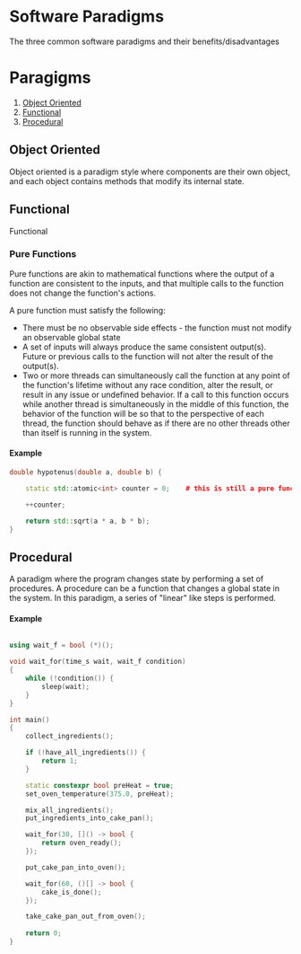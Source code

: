 # Software Paradigms
The three common software paradigms and their benefits/disadvantages

# Paragigms
1. [Object Oriented](#object-oriented)
1. [Functional](#functional)
1. [Procedural](#procedural)

## Object Oriented
Object oriented is a paradigm style where components are their own object, and each object contains methods that modify its internal state.

## Functional
Functional 

### Pure Functions
Pure functions are akin to mathematical functions where the output of a function are consistent to the inputs, and that multiple calls to the function does not change the function's actions.

A pure function must satisfy the following:
- There must be no observable side effects - the function must not modify an observable global state
- A set of inputs will always produce the same consistent output(s). Future or previous calls to the function will not alter the result of the output(s). 
- Two or more threads can simultaneously call the function at any point of the function's lifetime without any race condition, alter the result, or result in any issue or undefined behavior. If a call to this function occurs while another thread is simultaneously in the middle of this function, the behavior of the function will be so that to the perspective of each thread, the function should behave as if there are no other threads other than itself is running in the system.

#### Example
``` C++
double hypotenus(double a, double b) {

    static std::atomic<int> counter = 0;    # this is still a pure function, because counter does not affect the return value or modify a global state

    ++counter;

    return std::sqrt(a * a, b * b);
}
```

## Procedural
A paradigm where the program changes state by performing a set of procedures. A procedure can be a function that changes a global state in the system. In this paradigm, a series of "linear" like steps is performed.

#### Example
``` C++

using wait_f = bool (*)();

void wait_for(time_s wait, wait_f condition)
{
    while (!condition()) {
        sleep(wait);
    }
}

int main()
{
    collect_ingredients();

    if (!have_all_ingredients()) {
        return 1;
    }

    static constexpr bool preHeat = true;
    set_oven_temperature(375.0, preHeat);

    mix_all_ingredients();
    put_ingredients_into_cake_pan();

    wait_for(30, []() -> bool {
        return oven_ready();
    });

    put_cake_pan_into_oven();

    wait_for(60, ()[] -> bool {
        cake_is_done();
    });

    take_cake_pan_out_from_oven();
    
    return 0;
}
```
